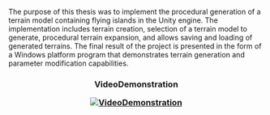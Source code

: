The purpose of this thesis was to implement the procedural generation of a terrain
model containing flying islands in the Unity engine. The implementation includes terrain
creation, selection of a terrain model to generate, procedural terrain expansion, and allows
saving and loading of generated terrains. The final result of the project is presented in the
form of a Windows platform program that demonstrates terrain generation and parameter
modification capabilities.

<h3 align="center"> VideoDemonstration

  
[![VideoDemonstration](https://img.youtube.com/vi/VfMCmproKoY/0.jpg)](https://youtu.be/VfMCmproKoY)

